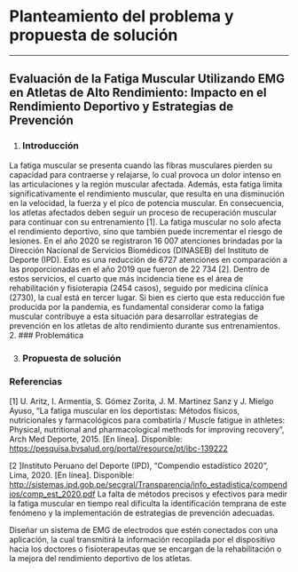 # Planteamiento del problema y propuesta de solución

---
## Evaluación de la Fatiga Muscular Utilizando EMG en Atletas de Alto Rendimiento: Impacto en el Rendimiento Deportivo y Estrategias de Prevención

1. ### Introducción
La fatiga muscular se presenta cuando las fibras musculares pierden su capacidad para contraerse y relajarse, lo cual provoca un dolor intenso en las articulaciones y la región muscular afectada. Además, esta fatiga limita significativamente el rendimiento muscular, que resulta en una disminución en la velocidad, la fuerza y el pico de potencia muscular. En consecuencia, los atletas afectados deben seguir un proceso de recuperación muscular para continuar con su entrenamiento [1]. 
La fatiga muscular no solo afecta el rendimiento deportivo, sino que también puede incrementar el riesgo de lesiones. En el año 2020 se registraron 16 007 atenciones brindadas por la Dirección Nacional de Servicios Biomédicos (DINASEB) del Instituto de Deporte (IPD). Esto es una reducción de 6727 atenciones en comparación a las proporcionadas en el año 2019 que fueron de 22 734 [2]. Dentro de estos servicios, el cuarto que más incidencia tiene es el área de rehabilitación y fisioterapia (2454 casos), seguido por medicina clínica (2730), la cual está en tercer lugar. Si bien es cierto que esta reducción fue producida por la pandemia, es fundamental considerar como la fatiga muscular contribuye a esta situación para desarrollar estrategias de prevención en los atletas de alto rendimiento durante sus entrenamientos.
2. ### Problemática

3. ### Propuesta de solución

### Referencias
[1] U. Aritz, I. Armentia, S. Gómez Zorita, J. M. Martinez Sanz y J. Mielgo Ayuso, “La fatiga muscular en los deportistas: Métodos físicos, nutricionales y farmacológicos para combatirla / Muscle fatigue in athletes: Physical, nutritional and pharmacological methods for improving recovery”, Arch Med Deporte, 2015. [En línea]. Disponible: https://pesquisa.bvsalud.org/portal/resource/pt/ibc-139222

[2 ]Instituto Peruano del Deporte (IPD), “Compendio estadístico 2020”, Lima, 2020. [En línea]. Disponible: http://sistemas.ipd.gob.pe/secgral/Transparencia/info_estadistica/compendios/comp_est_2020.pdf
La falta de métodos precisos y efectivos para medir la fatiga muscular en tiempo real dificulta la identificación temprana de este fenómeno y la implementación de estrategias de prevención adecuadas.


Diseñar un sistema de EMG de electrodos que estén conectados con una aplicación, la cual transmitirá la información recopilada por el dispositivo hacia los doctores o fisioterapeutas que se encargan de la rehabilitación o la mejora del rendimiento deportivo de los atletas.
